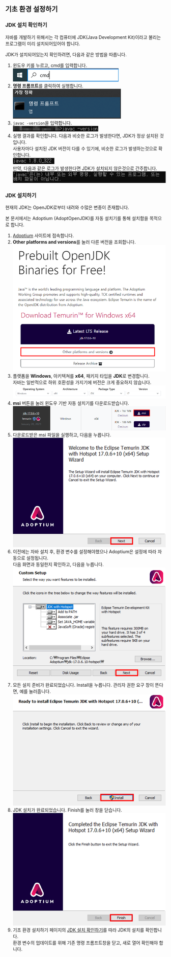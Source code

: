 ## 기초 환경 설정하기

### JDK 설치 확인하기

자바를 개발하기 위해서는 각 컴퓨터에 JDK(Java Development Kit)이라고 불리는 프로그램이 미리 설치되어있어야 합니다.

JDK가 설치되어있는지 확인하려면, 다음과 같은 방법을 따릅니다.

1. 윈도우 키를 누르고, cmd를 입력합니다.<br>
   ![CMD 검색 예제](../../images/01/type_cmd.png)
2. **명령 프롬프트**를 클릭하여 실행합니다. <br>
   ![CMD 실행 예제](../../images/01/click_cmd.png)
3. `javac -version`을 입력합니다.<br>
   ![javac 실행 예제](../../images/01/type_javac.png)
4. 실행 결과를 확인합니다. 다음과 비슷한 로그가 발생한다면, JDK가 정상 설치된 것입니다.<br>
   사용자마다 설치된 JDK 버전이 다를 수 있기에, 비슷한 로그가 발생하는것으로 확인합니다.<br>
   ![javac 실행 성공 예제](../../images/01/valid_jdk.png)<br>
   만약, 다음과 같은 로그가 발생한다면 JDK가 설치되지 않은것으로 간주합니다. <br>
   ![javac 실행 성공 예제](../../images/01/invalid_javac.png)

### JDK 설치하기

현재의 JDK는 OpenJDK로부터 내려와 수많은 변종이 존재합니다.

본 문서에서는 Adoptium (AdoptOpenJDK)를 자동 설치기를 통해 설치함을 목적으로 합니다.

1. [Adoptium](https://adoptium.net/) 사이트에 접속합니다.
2. **Other platforms and versions**를 눌러 다른 버전을 조회합니다.<br>
   ![Adoptium](../../images/01/adoumtium_other_platform.png)
3. 플랫폼을 **Windows**, 아키텍쳐를 **x64**, 패키지 타입을 **JDK**로 변경합니다.<br>
   자바는 일반적으로 하위 호환성을 가지기에 버전은 크게 중요하지 않습니다.<br>
   ![Adoptium 버전 선택](../../images/01/adoptium_version_selection.png)
4. **msi** 버튼을 눌러 윈도우 기반 자동 설치기를 다운로드받습니다.<br>
   ![Adoptium 버전 선택](../../images/01/download_msi.png)
5. 다운로드받은 msi 파일을 실행하고, 다음을 누릅니다.<br>
   ![설치기 첫 페이지](../../images/01/installation_01.png)
6. 이전에는 자바 설치 후, 환경 변수를 설정해야했으나 Adoptium은 설정에 따라 자동으로 설정됩니다.<br>
   다음 화면과 동일한지 확인하고, 다음을 누릅니다.<br>
   ![설치기 설정 페이지](../../images/01/installation_02.png)
7. 모든 설치 준비가 완료되었습니다. Install을 누릅니다. 관리자 권한 요구 창이 뜬다면, 예를 눌러줍니다.<br>
   ![설치 페이지](../../images/01/installation_03.png)
8. JDK 설치가 완료되었습니다. Finish를 눌러 창을 닫습니다.<br>
   ![설치 완료 페이지](../../images/01/installation_04.png)
9. 기초 환경 설치하기 페이지의 [JDK 설치 확인하기]()를 따라 JDK의 설치를 확인합니다.<br>
   환경 변수의 업데이트를 위해 기존 명령 프롬프트창을 닫고, 새로 열어 확인해야 합니다.